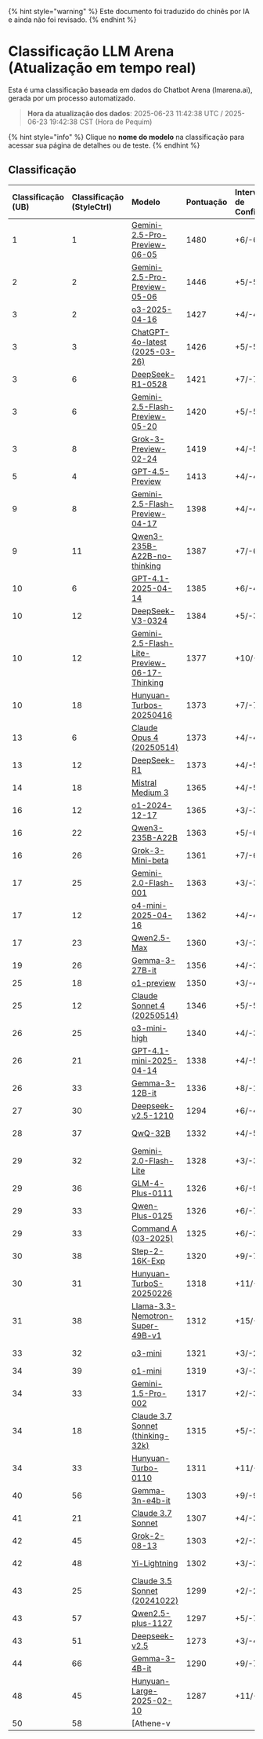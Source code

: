
{% hint style="warning" %}
Este documento foi traduzido do chinês por IA e ainda não foi revisado.
{% endhint %}

# Classificação LLM Arena (Atualização em tempo real)

Esta é uma classificação baseada em dados do Chatbot Arena (lmarena.ai), gerada por um processo automatizado.

> **Hora da atualização dos dados**: 2025-06-23 11:42:38 UTC / 2025-06-23 19:42:38 CST (Hora de Pequim)

{% hint style="info" %}
Clique no **nome do modelo** na classificação para acessar sua página de detalhes ou de teste.
{% endhint %}

## Classificação

| Classificação (UB) | Classificação (StyleCtrl) | Modelo                                                                                                                                       | Pontuação | Intervalo de Confiança | Votos      | Fornecedor                   | Licença                 | Data de corte de conhecimento |
|:-------------------|:--------------------------|:---------------------------------------------------------------------------------------------------------------------------------------------|:----------|:-----------------------|:-----------|:-----------------------------|:------------------------|:------------------------------|
| 1                  | 1                         | [Gemini-2.5-Pro-Preview-06-05](http://aistudio.google.com/app/prompts/new_chat?model=gemini-2.5-pro-preview-06-05)                        | 1480      | +6/-6                 | 8,825      | Google                       | Proprietary             | Dados não disponíveis        |
| 2                  | 2                         | [Gemini-2.5-Pro-Preview-05-06](http://aistudio.google.com/app/prompts/new_chat?model=gemini-2.5-pro-preview-05-06)                        | 1446      | +5/-5                 | 13,025     | Google                       | Proprietary             | Dados não disponíveis        |
| 3                  | 2                         | [o3-2025-04-16](https://openai.com/index/introducing-o3-and-o4-mini/)                                                                     | 1427      | +4/-4                 | 16,019     | OpenAI                       | Proprietary             | Dados não disponíveis        |
| 3                  | 3                         | [ChatGPT-4o-latest (2025-03-26)](https://x.com/OpenAI/status/1905331956856050135)                                                         | 1426      | +5/-5                 | 20,638     | OpenAI                       | Proprietary             | Dados não disponíveis        |
| 3                  | 6                         | [DeepSeek-R1-0528](https://api-docs.deepseek.com/news/news250528)                                                                         | 1421      | +7/-7                 | 8,423      | DeepSeek                     | MIT                     | Dados não disponíveis        |
| 3                  | 6                         | [Gemini-2.5-Flash-Preview-05-20](http://aistudio.google.com/app/prompts/new_chat?model=gemini-2.5-flash-preview-05-20)                    | 1420      | +5/-5                 | 14,034     | Google                       | Proprietary             | Dados não disponíveis        |
| 3                  | 8                         | [Grok-3-Preview-02-24](https://x.ai/blog/grok-3)                                                                                          | 1419      | +4/-5                 | 22,643     | xAI                          | Proprietary             | Dados não disponíveis        |
| 5                  | 4                         | [GPT-4.5-Preview](https://openai.com/index/introducing-gpt-4-5/)                                                                          | 1413      | +4/-4                 | 15,271     | OpenAI                       | Proprietary             | Dados não disponíveis        |
| 9                  | 8                         | [Gemini-2.5-Flash-Preview-04-17](http://aistudio.google.com/app/prompts/new_chat?model=gemini-2.5-flash-preview-04-17)                    | 1398      | +4/-4                 | 14,812     | Google                       | Proprietary             | Dados não disponíveis        |
| 9                  | 11                        | [Qwen3-235B-A22B-no-thinking](https://qwenlm.github.io/blog/qwen3/)                                                                       | 1387      | +7/-6                 | 7,837      | Alibaba                      | Apache 2.0             | Dados não disponíveis        |
| 10                 | 6                         | [GPT-4.1-2025-04-14](https://openai.com/index/gpt-4-1/)                                                                                   | 1385      | +6/-4                 | 14,635     | OpenAI                       | Proprietary             | Dados não disponíveis        |
| 10                 | 12                        | [DeepSeek-V3-0324](https://api-docs.deepseek.com/news/news250325)                                                                         | 1384      | +5/-3                 | 17,365     | DeepSeek                     | MIT                     | Dados não disponíveis        |
| 10                 | 12                        | [Gemini-2.5-Flash-Lite-Preview-06-17-Thinking](http://aistudio.google.com/app/prompts/new_chat?model=gemini-2.5-flash-lite-preview-06-17) | 1377      | +10/-8                | 3,905      | Google                       | Proprietary             | Dados não disponíveis        |
| 10                 | 18                        | [Hunyuan-Turbos-20250416](https://cloud.tencent.com/document/product/1729/104753)                                                         | 1373      | +7/-7                 | 6,747      | Tencent                      | Proprietary             | Dados não disponíveis        |
| 13                 | 6                         | [Claude Opus 4 (20250514)](https://www.anthropic.com/news/claude-4)                                                                       | 1373      | +4/-4                 | 15,254     | Anthropic                    | Proprietary             | Dados não disponíveis        |
| 13                 | 12                        | [DeepSeek-R1](https://api-docs.deepseek.com/news/news250120)                                                                              | 1373      | +4/-5                 | 19,430     | DeepSeek                     | MIT                     | Dados não disponíveis        |
| 14                 | 18                        | [Mistral Medium 3](https://mistral.ai/news/mistral-medium-3)                                                                              | 1365      | +4/-5                 | 13,385     | Mistral                      | Proprietary             | Dados não disponíveis        |
| 16                 | 12                        | [o1-2024-12-17](https://openai.com/index/o1-and-new-tools-for-developers/)                                                                | 1365      | +3/-3                 | 29,038     | OpenAI                       | Proprietary             | Dados não disponíveis        |
| 16                 | 22                        | [Qwen3-235B-A22B](https://qwenlm.github.io/blog/qwen3/)                                                                                   | 1363      | +5/-6                 | 11,429     | Alibaba                      | Apache 2.0             | Dados não disponíveis        |
| 16                 | 26                        | [Grok-3-Mini-beta](https://docs.x.ai/docs/models)                                                                                         | 1361      | +7/-6                 | 6,984      | xAI                          | Proprietary             | Dados não disponíveis        |
| 17                 | 25                        | [Gemini-2.0-Flash-001](https://aistudio.google.com/app/prompts/new_chat?instructions=lmsys-1121&model=gemini-2.0-flash-001)               | 1363      | +3/-3                 | 34,803     | Google                       | Proprietary             | Dados não disponíveis        |
| 17                 | 12                        | [o4-mini-2025-04-16](https://openai.com/index/introducing-o3-and-o4-mini/)                                                                | 1362      | +4/-4                 | 14,392     | OpenAI                       | Proprietary             | Dados não disponíveis        |
| 17                 | 23                        | [Qwen2.5-Max](https://qwenlm.github.io/blog/qwen2.5-max/)                                                                                 | 1360      | +3/-3                 | 30,065     | Alibaba                      | Proprietary             | Dados não disponíveis        |
| 19                 | 26                        | [Gemma-3-27B-it](http://aistudio.google.com/app/prompts/new_chat?model=gemma-3-27b-it)                                                    | 1356      | +4/-3                 | 22,300     | Google                       | Gemma                   | Dados não disponíveis        |
| 25                 | 18                        | [o1-preview](https://platform.openai.com/docs/models/o1)                                                                                  | 1350      | +3/-4                 | 33,177     | OpenAI                       | Proprietary             | 2023/10                      |
| 25                 | 12                        | [Claude Sonnet 4 (20250514)](https://www.anthropic.com/news/claude-4)                                                                     | 1346      | +5/-5                 | 12,143     | Anthropic                    | Proprietary             | Dados não disponíveis        |
| 26                 | 25                        | [o3-mini-high](https://platform.openai.com/docs/guides/reasoning#reasoning-effort)                                                        | 1340      | +4/-3                 | 19,404     | OpenAI                       | Proprietary             | Dados não disponíveis        |
| 26                 | 21                        | [GPT-4.1-mini-2025-04-14](https://openai.com/index/gpt-4-1/)                                                                              | 1338      | +4/-5                 | 13,519     | OpenAI                       | Proprietary             | Dados não disponíveis        |
| 26                 | 33                        | [Gemma-3-12B-it](http://aistudio.google.com/app/prompts/new_chat?model=gemma-3-12b-it)                                                    | 1336      | +8/-10                | 3,976      | Google                       | Gemma                   | Dados não disponíveis        |
| 27                 | 30                        | [Deepseek-v2.5-1210](https://huggingface.co/deepseek-ai/DeepSeek-V2.5-1210)                                                               | 1294      | +6/-4                 | 7,243      | DeepSeek                     | DeepSeek                | Dados não disponíveis        |
| 28                 | 37                        | [QwQ-32B](https://huggingface.co/Qwen/QwQ-32B)                                                                                            | 1332      | +4/-5                 | 16,438     | Alibaba                      | Apache 2.0             | Dados não disponíveis        |
| 29                 | 32                        | [Gemini-2.0-Flash-Lite](https://aistudio.google.com/prompts/new_chat?model=gemini-2.0-flash-lite)                                         | 1328      | +3/-3                 | 26,104     | Google                       | Proprietary             | Dados não disponíveis        |
| 29                 | 36                        | [GLM-4-Plus-0111](https://bigmodel.cn/dev/howuse/glm-4)                                                                                   | 1326      | +6/-9                 | 6,028      | Zhipu                        | Proprietary             | Dados não disponíveis        |
| 29                 | 33                        | [Qwen-Plus-0125](https://www.alibabacloud.com/help/en/model-studio/developer-reference/what-is-qwen-llm)                                  | 1326      | +6/-7                 | 6,055      | Alibaba                      | Proprietary             | Dados não disponíveis        |
| 29                 | 33                        | [Command A (03-2025)](https://cohere.com/blog/command-a)                                                                                  | 1325      | +6/-3                 | 21,092     | Cohere                       | CC-BY-NC-4.0           | Dados não disponíveis        |
| 30                 | 38                        | [Step-2-16K-Exp](https://platform.stepfun.com/docs/llm/text)                                                                              | 1320      | +9/-7                 | 5,126      | StepFun                      | Proprietary             | Dados não disponíveis        |
| 30                 | 31                        | [Hunyuan-TurboS-20250226](https://cloud.tencent.com/document/product/1729/104753)                                                         | 1318      | +11/-10               | 2,452      | Tencent                      | Proprietary             | Dados não disponíveis        |
| 31                 | 38                        | [Llama-3.3-Nemotron-Super-49B-v1](https://huggingface.co/nvidia/Llama-3_3-Nemotron-Super-49B-v1)                                          | 1312      | +15/-13               | 2,371      | Nvidia                       | Nvidia                  | Dados não disponíveis        |
| 33                 | 32                        | [o3-mini](https://openai.com/index/openai-o3-mini/)                                                                                       | 1321      | +3/-2                 | 33,256     | OpenAI                       | Proprietary             | Dados não disponíveis        |
| 34                 | 39                        | [o1-mini](https://platform.openai.com/docs/models/o1)                                                                                     | 1319      | +3/-3                 | 54,951     | OpenAI                       | Proprietary             | 2023/10                      |
| 34                 | 33                        | [Gemini-1.5-Pro-002](https://aistudio.google.com/app/prompts/new_chat?instructions=lmsys&model=gemini-1.5-pro-002)                        | 1317      | +2/-3                 | 58,645     | Google                       | Proprietary             | Dados não disponíveis        |
| 34                 | 18                        | [Claude 3.7 Sonnet (thinking-32k)](https://www.anthropic.com/news/claude-3-7-sonnet)                                                      | 1315      | +5/-3                 | 22,385     | Anthropic                    | Proprietary             | Dados não disponíveis        |
| 34                 | 33                        | [Hunyuan-Turbo-0110](https://cloud.tencent.com/document/product/1729/104753)                                                              | 1311      | +11/-12               | 2,510      | Tencent                      | Proprietary             | Dados não disponíveis        |
| 40                 | 56                        | [Gemma-3n-e4b-it](http://aistudio.google.com/app/prompts/new_chat?model=gemma-3n-e4b-it)                                                  | 1303      | +9/-9                 | 3,913      | Google                       | Gemma                   | Dados não disponíveis        |
| 41                 | 21                        | [Claude 3.7 Sonnet](https://www.anthropic.com/news/claude-3-7-sonnet)                                                                     | 1307      | +4/-3                 | 26,866     | Anthropic                    | Proprietary             | Dados não disponíveis        |
| 42                 | 45                        | [Grok-2-08-13](https://x.ai/blog/grok-2)                                                                                                  | 1303      | +2/-3                 | 67,084     | xAI                          | Proprietary             | 2024/3                       |
| 42                 | 48                        | [Yi-Lightning](https://platform.lingyiwanwu.com/docs#%E6%A8%A1%E5%9E%8B%E4%B8%8E%E8%AE%A1%E8%B4%B9)                                       | 1302      | +3/-3                 | 28,968     | 01 AI                        | Proprietary             | Dados não disponíveis        |
| 43                 | 25                        | [Claude 3.5 Sonnet (20241022)](https://www.anthropic.com/news/3-5-models-and-computer-use)                                                | 1299      | +2/-2                 | 74,230     | Anthropic                    | Proprietary             | 2024/4                       |
| 43                 | 57                        | [Qwen2.5-plus-1127](https://help.aliyun.com/zh/model-studio/getting-started/models?spm=a2c4g.11186623.0.i7)                               | 1297      | +5/-7                 | 10,715     | Alibaba                      | Proprietary             | Dados não disponíveis        |
| 43                 | 51                        | [Deepseek-v2.5](https://huggingface.co/deepseek-ai/DeepSeek-V2.5)                                                                         | 1273      | +3/-4                 | 26,344     | DeepSeek                     | DeepSeek                | Dados não disponíveis        |
| 44                 | 66                        | [Gemma-3-4B-it](http://aistudio.google.com/app/prompts/new_chat?model=gemma-3-4b-it)                                                      | 1290      | +9/-7                 | 4,321      | Google                       | Gemma                   | Dados não disponíveis        |
| 48                 | 45                        | [Hunyuan-Large-2025-02-10](https://cloud.tencent.com/document/product/1729/104753)                                                        | 1287      | +11/-8                | 3,856      | Tencent                      | Proprietary             | Dados não disponíveis        |
| 50                 | 58                        | [Athene-v